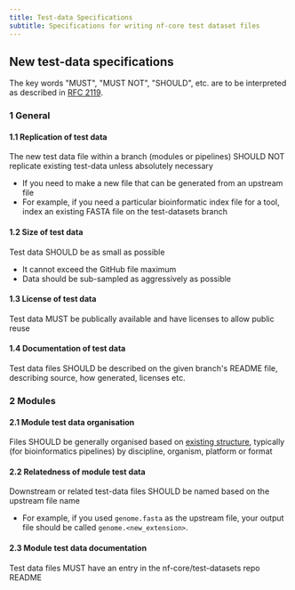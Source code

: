 ```yaml
---
title: Test-data Specifications
subtitle: Specifications for writing nf-core test dataset files
---
```


## New test-data specifications

The key words "MUST", "MUST NOT", "SHOULD", etc. are to be interpreted as described in [RFC 2119](https://tools.ietf.org/html/rfc2119).

### 1 General

#### 1.1 Replication of test data

The new test data file within a branch (modules or pipelines) SHOULD NOT replicate existing test-data unless absolutely necessary

- If you need to make a new file that can be generated from an upstream file
- For example, if you need a particular bioinformatic index file for a tool, index an existing FASTA file on the test-datasets branch

#### 1.2 Size of test data

Test data SHOULD be as small as possible

- It cannot exceed the GitHub file maximum
- Data should be sub-sampled as aggressively as possible

#### 1.3 License of test data

Test data MUST be publically available and have licenses to allow public reuse

#### 1.4 Documentation of test data

Test data files SHOULD be described on the given branch's README file, describing source, how generated, licenses etc.

### 2 Modules

#### 2.1 Module test data organisation

Files SHOULD be generally organised based on [existing structure](/docs/contributing/test_data_guidelines.md#field-specific-guidance), typically (for bioinformatics pipelines) by discipline, organism, platform or format

#### 2.2 Relatedness of module test data

Downstream or related test-data files SHOULD be named based on the upstream file name

- For example, if you used `genome.fasta` as the upstream file, your output file should be called `genome.<new_extension>`.

#### 2.3 Module test data documentation

Test data files MUST have an entry in the nf-core/test-datasets repo README
